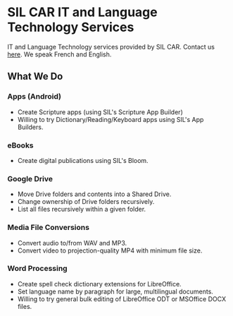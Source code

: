 # SIL CAR IT and Language Technology Services

IT and Language Technology services provided by SIL CAR.
Contact us [here](https://forms.gle/SgCFCxa9t3R2tuY38). We speak French and English.

## What We Do

### Apps (Android)

- Create Scripture apps (using SIL's Scripture App Builder)
- Willing to try Dictionary/Reading/Keyboard apps using SIL's App Builders.

### eBooks

- Create digital publications using SIL's Bloom.

### Google Drive

- Move Drive folders and contents into a Shared Drive.
- Change ownership of Drive folders recursively.
- List all files recursively within a given folder.

### Media File Conversions

- Convert audio to/from WAV and MP3.
- Convert video to projection-quality MP4 with minimum file size.

### Word Processing

- Create spell check dictionary extensions for LibreOffice.
- Set language name by paragraph for large, multilingual documents.
- Willing to try general bulk editing of LibreOffice ODT or MSOffice DOCX files.
